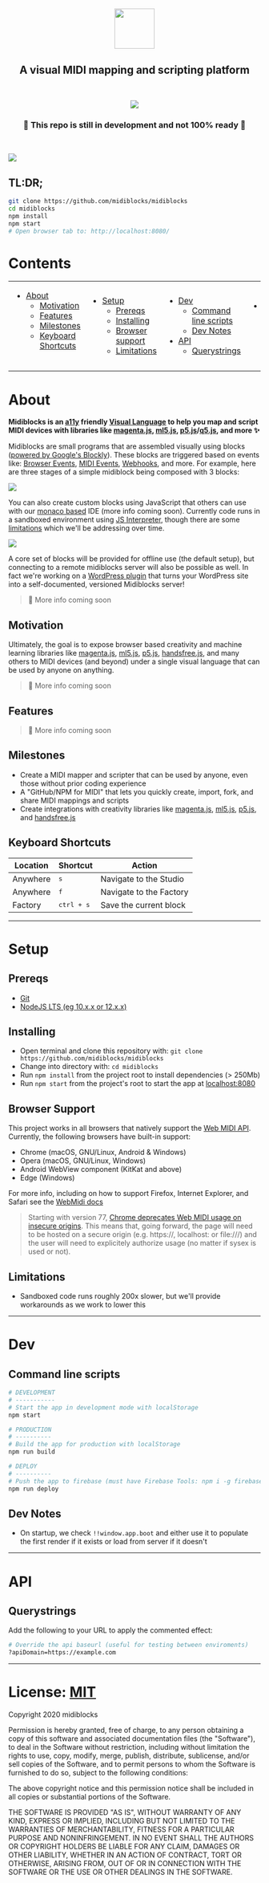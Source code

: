 <div align="center">
  <h1><a href="https://midiblocks.com"><img height=80 src="https://midiblocks.com/wp-content/uploads/2020/09/midiblocks-colorized-light.png"></a></h1>
  <h2>A visual MIDI mapping and scripting platform</h2>
  <br>
  <p><a href="https://github.com/google/blockly"><img src="https://tinyurl.com/built-on-blockly"></a></p>
  <h3>🚧 This repo is still in development and not 100% ready 🚧</h3>
</div>

<br>

![](https://midiblocks.com/wp-content/uploads/2020/09/latest-screenshot.jpg)

## TL:DR;
```bash
git clone https://github.com/midiblocks/midiblocks
cd midiblocks
npm install
npm start
# Open browser tab to: http://localhost:8080/
```



# Contents
<table>
  <tr>
    <td>
      <ul>
        <li>
          <a href="#about">About</a>
          <ul>
            <li><a href="#motivation">Motivation</a></li>
            <li><a href="#features">Features</a></li>
            <li><a href="#milestones">Milestones</a></li>
            <li><a href="#keyboard-shortcuts">Keyboard Shortcuts</a></li>
          </ul>
          <br>
        </li>
      </ul>
    </td>
    <td>
      <ul>
        <li>
          <a href="#setup">Setup</a>
          <ul>
            <li><a href="#prereqs">Prereqs</a></li>
            <li><a href="#installing">Installing</a></li>
            <li><a href="#browser-support">Browser support</a></li>
            <li><a href="#limitations">Limitations</a></li>
          </ul>
        </li>
      </ul>
    </td>
    <td>
      <ul>
        <li>
          <a href="#dev">Dev</a>
          <ul>
            <li><a href="#command-line-scripts">Command line scripts</a></li>
            <li><a href="#dev-notes">Dev Notes</a></li>
          </ul>
        </li>
        <li>
          <a href="#api">API</a>
          <ul>
            <li><a href="#querystrings">Querystrings</a></li>
          </ul>
        </li>
      </ul>
    </td>
    <td>
      <ul>
        <li>
          <a href="#license">License</a>
        </li>
      </ul>
      <br>
      <br>
      <br>
      <br>
    </td>
  </tr>
</table>



# About
**Midiblocks is an [a11y](https://www.a11yproject.com/) friendly [Visual Language](https://en.wikipedia.org/wiki/Visual_programming_language) to help you map and script MIDI devices with libraries like [magenta.js](https://magenta.tensorflow.org/), [ml5.js](https://ml5js.org/), [p5.js](https://p5js.org/)/[q5.js](https://github.com/LingDong-/q5xjs), and more ✨**

Midiblocks are small programs that are assembled visually using blocks ([powered by Google's Blockly](https://developers.google.com/blockly)). These blocks are triggered based on events like: [Browser Events](https://developer.mozilla.org/en-US/docs/Web/Events), [MIDI Events](https://webmidijs.org/docs/v2.5.1/classes/Input.html#events), [Webhooks](https://zapier.com/blog/what-are-webhooks/), and more. For example, here are three stages of a simple midiblock being composed with 3 blocks:

<!-- @todo Create GIF -->
![](https://midiblocks.com/wp-content/uploads/2020/09/latest-screenshot.jpg)

You can also create custom blocks using JavaScript that others can use with our [monaco based](https://microsoft.github.io/monaco-editor/) IDE (more info coming soon). Currently code runs in a sandboxed environment using [JS Interpreter](https://github.com/NeilFraser/JS-Interpreter), though there are some [limitations](#limitations) which we'll be addressing over time.

![](https://i.imgur.com/iR58fER.jpg)

A core set of blocks will be provided for offline use (the default setup), but connecting to a remote midiblocks server will also be possible as well. In fact we're working on a [WordPress plugin](https://github.com/MIDIBlocks/midiblocks-wordpress-server) that turns your WordPress site into a self-documented, versioned Midiblocks server!

> 🚧 More info coming soon

## Motivation

Ultimately, the goal is to expose browser based creativity and machine learning libraries like [magenta.js](https://magenta.tensorflow.org/), [ml5.js](https://ml5js.org/), [p5.js](https://p5js.org/), [handsfree.js](https://github.com/handsfreejs/handsfree), and many others to MIDI devices (and beyond) under a single visual language that can be used by anyone on anything.

> 🚧 More info coming soon

## Features

> 🚧 More info coming soon

## Milestones
- Create a MIDI mapper and scripter that can be used by anyone, even those without prior coding experience
- A "GitHub/NPM for MIDI" that lets you quickly create, import, fork, and share MIDI mappings and scripts
- Create integrations with creativity libraries like [magenta.js](https://magenta.tensorflow.org/), [ml5.js](https://ml5js.org/), [p5.js](https://p5js.org/), and [handsfree.js](https://github.com/handsfreejs/handsfree)

## Keyboard Shortcuts

<table>
  <thead>
    <tr>
      <th>Location</th>
      <th>Shortcut</th>
      <th>Action</th>
    </tr>
  </thead>
  <tbody>
    <tr>
      <td>Anywhere</td>
      <td><kbd>s</kbd></td>
      <td>Navigate to the Studio</td>
    </tr>
    <tr>
      <td>Anywhere</td>
      <td><kbd>f</kbd></td>
      <td>Navigate to the Factory</td>
    </tr>
    <tr>
      <td>Factory</td>
      <td><kbd>ctrl + s</kbd></td>
      <td>Save the current block</td>
    </tr>
  </tbody>
</table>

-------------------------------------------------------------------------------



# Setup
## Prereqs
- [Git](https://git-scm.com/downloads)
- [NodeJS LTS (eg 10.x.x or 12.x.x)](https://nodejs.org/en/)

## Installing
- Open terminal and clone this repository with: `git clone https://github.com/midiblocks/midiblocks`
- Change into directory with: `cd midiblocks`
- Run `npm install` from the project root to install dependencies (> 250Mb)
- Run `npm start` from the project's root to start the app at [localhost:8080](http://localhost:8080)


## Browser Support
This project works in all browsers that natively support the [Web MIDI API](https://webaudio.github.io/web-midi-api/). Currently, the following browsers have built-in support:

- Chrome (macOS, GNU/Linux, Android & Windows)
- Opera (macOS, GNU/Linux, Windows)
- Android WebView component (KitKat and above)
- Edge (Windows)

For more info, including on how to support Firefox, Internet Explorer, and Safari see the [WebMidi docs](https://github.com/djipco/webmidi#browser-support)

> Starting with version 77, [Chrome deprecates Web MIDI usage on insecure origins](https://www.chromestatus.com/feature/5138066234671104). This means that, going forward, the page will need to be hosted on a secure origin (e.g. https://, localhost: or file:///) and the user will need to explicitely authorize usage (no matter if sysex is used or not).



## Limitations

- Sandboxed code runs roughly 200x slower, but we'll provide workarounds as we work to lower this



-------------------------------------------------------------------------------



# Dev


## Command line scripts
```bash
# DEVELOPMENT 
# -----------
# Start the app in development mode with localStorage
npm start

# PRODUCTION
# ----------
# Build the app for production with localStorage
npm run build

# DEPLOY
# ----------
# Push the app to firebase (must have Firebase Tools: npm i -g firebase-tools)
npm run deploy
```

## Dev Notes
- On startup, we check `!!window.app.boot` and either use it to populate the first render if it exists or load from server if it doesn't



-------------------------------------------------------------------------------



# API

## Querystrings

Add the following to your URL to apply the commented effect:

```bash
# Override the api baseurl (useful for testing between enviroments)
?apiDomain=https://example.com
```



-------------------------------------------------------------------------------



# License: [MIT](https://opensource.org/licenses/MIT)

Copyright 2020 midiblocks

Permission is hereby granted, free of charge, to any person obtaining a copy of this software and associated documentation files (the "Software"), to deal in the Software without restriction, including without limitation the rights to use, copy, modify, merge, publish, distribute, sublicense, and/or sell copies of the Software, and to permit persons to whom the Software is furnished to do so, subject to the following conditions:

The above copyright notice and this permission notice shall be included in all copies or substantial portions of the Software.

THE SOFTWARE IS PROVIDED "AS IS", WITHOUT WARRANTY OF ANY KIND, EXPRESS OR IMPLIED, INCLUDING BUT NOT LIMITED TO THE WARRANTIES OF MERCHANTABILITY, FITNESS FOR A PARTICULAR PURPOSE AND NONINFRINGEMENT. IN NO EVENT SHALL THE AUTHORS OR COPYRIGHT HOLDERS BE LIABLE FOR ANY CLAIM, DAMAGES OR OTHER LIABILITY, WHETHER IN AN ACTION OF CONTRACT, TORT OR OTHERWISE, ARISING FROM, OUT OF OR IN CONNECTION WITH THE SOFTWARE OR THE USE OR OTHER DEALINGS IN THE SOFTWARE.